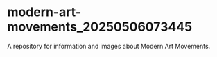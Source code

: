 # modern-art-movements_20250506073445
A repository for information and images about Modern Art Movements.
